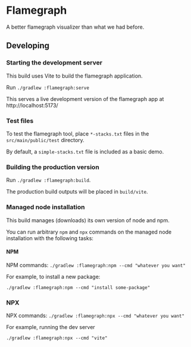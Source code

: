 # Flamegraph

A better flamegraph visualizer than what we had before.

## Developing

### Starting the development server

This build uses Vite to build the flamegraph application.

Run `./gradlew :flamegraph:serve`

This serves a live development version of the flamegraph app at http://localhost:5173/

### Test files

To test the flamegraph tool, place `*-stacks.txt` files in the `src/main/public/test` directory.

By default, a `simple-stacks.txt` file is included as a basic demo.

### Building the production version

Run `./gradlew :flamegraph:build`.

The production build outputs will be placed in `build/vite`.

### Managed node installation

This build manages (downloads) its own version of node and npm.

You can run arbitrary `npm` and `npx` commands on the managed node installation with the following tasks:

#### NPM

NPM commands: `./gradlew :flamegraph:npm --cmd "whatever you want"`

For example, to install a new package:

`./gradlew :flamegraph:npm --cmd "install some-package"`

### NPX

NPX commands: `./gradlew :flamegraph:npx --cmd "whatever you want"`

For example, running the dev server

`./gradlew :flamegraph:npx --cmd "vite"`
